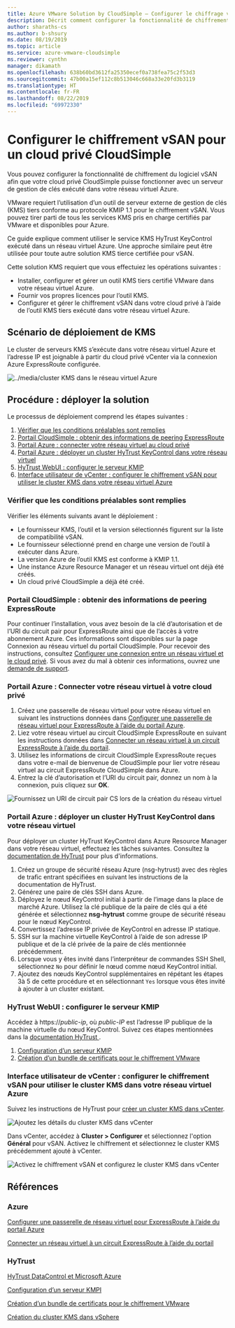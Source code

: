```yaml
---
title: Azure VMware Solution by CloudSimple – Configurer le chiffrage vSAN pour le cloud privé
description: Décrit comment configurer la fonctionnalité de chiffrement du logiciel vSAN afin que votre cloud privé CloudSimple puisse fonctionner avec un serveur de gestion de clés exécuté dans votre réseau virtuel Azure.
author: sharaths-cs
ms.author: b-shsury
ms.date: 08/19/2019
ms.topic: article
ms.service: azure-vmware-cloudsimple
ms.reviewer: cynthn
manager: dikamath
ms.openlocfilehash: 638b60bd3612fa25350ecef0a738fea75c2f53d3
ms.sourcegitcommit: 47b00a15ef112c8b513046c668a33e20fd3b3119
ms.translationtype: HT
ms.contentlocale: fr-FR
ms.lasthandoff: 08/22/2019
ms.locfileid: "69972330"
---
```

# <a name="configure-vsan-encryption-for-cloudsimple-private-cloud"></a>Configurer le chiffrement vSAN pour un cloud privé CloudSimple

Vous pouvez configurer la fonctionnalité de chiffrement du logiciel vSAN afin que votre cloud privé CloudSimple puisse fonctionner avec un serveur de gestion de clés exécuté dans votre réseau virtuel Azure.

VMware requiert l’utilisation d’un outil de serveur externe de gestion de clés (KMS) tiers conforme au protocole KMIP 1.1 pour le chiffrement vSAN. Vous pouvez tirer parti de tous les services KMS pris en charge certifiés par VMware et disponibles pour Azure.

Ce guide explique comment utiliser le service KMS HyTrust KeyControl exécuté dans un réseau virtuel Azure. Une approche similaire peut être utilisée pour toute autre solution KMS tierce certifiée pour vSAN.

Cette solution KMS requiert que vous effectuiez les opérations suivantes :

* Installer, configurer et gérer un outil KMS tiers certifié VMware dans votre réseau virtuel Azure.
* Fournir vos propres licences pour l’outil KMS.
* Configurer et gérer le chiffrement vSAN dans votre cloud privé à l’aide de l’outil KMS tiers exécuté dans votre réseau virtuel Azure.

## <a name="kms-deployment-scenario"></a>Scénario de déploiement de KMS

Le cluster de serveurs KMS s’exécute dans votre réseau virtuel Azure et l’adresse IP est joignable à partir du cloud privé vCenter via la connexion Azure ExpressRoute configurée.

![../media/cluster KMS dans le réseau virtuel Azure](media/vsan-kms-cluster.png)

## <a name="how-to-deploy-the-solution"></a>Procédure : déployer la solution

Le processus de déploiement comprend les étapes suivantes :

1. [Vérifier que les conditions préalables sont remplies](#verify-prerequisites-are-met)
2. [Portail CloudSimple : obtenir des informations de peering ExpressRoute](#cloudsimple-portal-obtain-expressroute-peering-information)
3. [Portail Azure : connecter votre réseau virtuel au cloud privé](#azure-portal-connect-your-virtual-network-to-your-private-cloud)
4. [Portail Azure : déployer un cluster HyTrust KeyControl dans votre réseau virtuel](#azure-portal-deploy-a-hytrust-keycontrol-cluster-in-the-azure-resource-manager-in-your-virtual-network)
5. [HyTrust WebUI : configurer le serveur KMIP](#hytrust-webui-configure-the-kmip-server)
6. [Interface utilisateur de vCenter : configurer le chiffrement vSAN pour utiliser le cluster KMS dans votre réseau virtuel Azure](#vcenter-ui-configure-vsan-encryption-to-use-kms-cluster-in-your-azure-virtual-network)

### <a name="verify-prerequisites-are-met"></a>Vérifier que les conditions préalables sont remplies

Vérifier les éléments suivants avant le déploiement :

* Le fournisseur KMS, l’outil et la version sélectionnés figurent sur la liste de compatibilité vSAN.
* Le fournisseur sélectionné prend en charge une version de l’outil à exécuter dans Azure.
* La version Azure de l’outil KMS est conforme à KMIP 1.1.
* Une instance Azure Resource Manager et un réseau virtuel ont déjà été créés.
* Un cloud privé CloudSimple a déjà été créé.

### <a name="cloudsimple-portal-obtain-expressroute-peering-information"></a>Portail CloudSimple : obtenir des informations de peering ExpressRoute

Pour continuer l’installation, vous avez besoin de la clé d’autorisation et de l’URI du circuit pair pour ExpressRoute ainsi que de l’accès à votre abonnement Azure. Ces informations sont disponibles sur la page Connexion au réseau virtuel du portail CloudSimple. Pour recevoir des instructions, consultez [Configurer une connexion entre un réseau virtuel et le cloud privé](virtual-network-connection.md). Si vous avez du mal à obtenir ces informations, ouvrez une [demande de support](https://portal.azure.com/#blade/Microsoft_Azure_Support/HelpAndSupportBlade/newsupportrequest).

### <a name="azure-portal-connect-your-virtual-network-to-your-private-cloud"></a>Portail Azure : Connecter votre réseau virtuel à votre cloud privé

1. Créez une passerelle de réseau virtuel pour votre réseau virtuel en suivant les instructions données dans [Configurer une passerelle de réseau virtuel pour ExpressRoute à l’aide du portail Azure](../expressroute/expressroute-howto-add-gateway-portal-resource-manager.md).
2. Liez votre réseau virtuel au circuit CloudSimple ExpressRoute en suivant les instructions données dans [Connecter un réseau virtuel à un circuit ExpressRoute à l’aide du portail](../expressroute/expressroute-howto-linkvnet-portal-resource-manager.md).
3. Utilisez les informations de circuit CloudSimple ExpressRoute reçues dans votre e-mail de bienvenue de CloudSimple pour lier votre réseau virtuel au circuit ExpressRoute CloudSimple dans Azure.
4. Entrez la clé d’autorisation et l’URI du circuit pair, donnez un nom à la connexion, puis cliquez sur **OK**.

![Fournissez un URI de circuit pair CS lors de la création du réseau virtuel](media/vsan-azureportal01.png) 

### <a name="azure-portal-deploy-a-hytrust-keycontrol-cluster-in-the-azure-resource-manager-in-your-virtual-network"></a>Portail Azure : déployer un cluster HyTrust KeyControl dans votre réseau virtuel

Pour déployer un cluster HyTrust KeyControl dans Azure Resource Manager dans votre réseau virtuel, effectuez les tâches suivantes. Consultez la [documentation de HyTrust](https://docs.hytrust.com/DataControl/Admin_Guide-4.0/Default.htm#OLH-Files/Azure.htm%3FTocPath%3DHyTrust%2520DataControl%2520and%2520Microsoft%2520Azure%7C_____0) pour plus d'informations.

1. Créez un groupe de sécurité réseau Azure (nsg-hytrust) avec des règles de trafic entrant spécifiées en suivant les instructions de la documentation de HyTrust.
2. Générez une paire de clés SSH dans Azure.
3. Déployez le nœud KeyControl initial à partir de l’image dans la place de marché Azure.  Utilisez la clé publique de la paire de clés qui a été générée et sélectionnez **nsg-hytrust** comme groupe de sécurité réseau pour le nœud KeyControl.
4. Convertissez l’adresse IP privée de KeyControl en adresse IP statique.
5. SSH sur la machine virtuelle KeyControl à l’aide de son adresse IP publique et de la clé privée de la paire de clés mentionnée précédemment.
6. Lorsque vous y êtes invité dans l’interpréteur de commandes SSH Shell, sélectionnez `No` pour définir le nœud comme nœud KeyControl initial.
7. Ajoutez des nœuds KeyControl supplémentaires en répétant les étapes 3à 5 de cette procédure et en sélectionnant `Yes` lorsque vous êtes invité à ajouter à un cluster existant.

### <a name="hytrust-webui-configure-the-kmip-server"></a>HyTrust WebUI : configurer le serveur KMIP

Accédez à https://*public-ip*, où *public-IP* est l’adresse IP publique de la machine virtuelle du nœud KeyControl. Suivez ces étapes mentionnées dans la [documentation HyTrust ](https://docs.hytrust.com/DataControl/Admin_Guide-4.0/Default.htm#OLH-Files/Azure.htm%3FTocPath%3DHyTrust%2520DataControl%2520and%2520Microsoft%2520Azure%7C_____0).

1. [Configuration d’un serveur KMIP](https://docs.hytrust.com/DataControl/4.2/Admin_Guide-4.2/index.htm#Books/VMware-vSphere-VSAN-Encryption/configuring-kmip-server.htm%3FTocPath%3DHyTrust%2520KeyControl%2520with%2520VSAN%25C2%25A0and%2520VMware%2520vSphere%2520VM%2520Encryption%7C_____2)
2. [Création d’un bundle de certificats pour le chiffrement VMware](https://docs.hytrust.com/DataControl/4.2/Admin_Guide-4.2/index.htm#Books/VMware-vSphere-VSAN-Encryption/creating-user-for-vmcrypt.htm%3FTocPath%3DHyTrust%2520KeyControl%2520with%2520VSAN%25C2%25A0and%2520VMware%2520vSphere%2520VM%2520Encryption%7C_____3)

### <a name="vcenter-ui-configure-vsan-encryption-to-use-kms-cluster-in-your-azure-virtual-network"></a>Interface utilisateur de vCenter : configurer le chiffrement vSAN pour utiliser le cluster KMS dans votre réseau virtuel Azure

Suivez les instructions de HyTrust pour [créer un cluster KMS dans vCenter](https://docs.hytrust.com/DataControl/4.2/Admin_Guide-4.2/index.htm#Books/VMware-vSphere-VSAN-Encryption/creating-KMS-Cluster.htm%3FTocPath%3DHyTrust%2520KeyControl%2520with%2520VSAN%25C2%25A0and%2520VMware%2520vSphere%2520VM%2520Encryption%7C_____4).

![Ajoutez les détails du cluster KMS dans vCenter](media/vsan-config01.png)

Dans vCenter, accédez à **Cluster > Configurer** et sélectionnez l'option **Général** pour vSAN. Activez le chiffrement et sélectionnez le cluster KMS précédemment ajouté à vCenter.

![Activez le chiffrement vSAN et configurez le cluster KMS dans vCenter](media/vsan-config02.png)

## <a name="references"></a>Références

### <a name="azure"></a>Azure

[Configurer une passerelle de réseau virtuel pour ExpressRoute à l’aide du portail Azure](../expressroute/expressroute-howto-add-gateway-portal-resource-manager.md)

[Connecter un réseau virtuel à un circuit ExpressRoute à l’aide du portail](../expressroute/expressroute-howto-linkvnet-portal-resource-manager.md)

### <a name="hytrust"></a>HyTrust

[HyTrust DataControl et Microsoft Azure](https://docs.hytrust.com/DataControl/Admin_Guide-4.0/Default.htm#OLH-Files/Azure.htm%3FTocPath%3DHyTrust%2520DataControl%2520and%2520Microsoft%2520Azure%7C_____0)

[Configuration d’un serveur KMPI](https://docs.hytrust.com/DataControl/4.2/Admin_Guide-4.2/index.htm#Books/VMware-vSphere-VSAN-Encryption/configuring-kmip-server.htm%3FTocPath%3DHyTrust%2520KeyControl%2520with%2520VSAN%25C2%25A0and%2520VMware%2520vSphere%2520VM%2520Encryption%7C_____2)

[Création d’un bundle de certificats pour le chiffrement VMware](https://docs.hytrust.com/DataControl/4.2/Admin_Guide-4.2/index.htm#Books/VMware-vSphere-VSAN-Encryption/creating-user-for-vmcrypt.htm%3FTocPath%3DHyTrust%2520KeyControl%2520with%2520VSAN%25C2%25A0and%2520VMware%2520vSphere%2520VM%2520Encryption%7C_____3)

[Création du cluster KMS dans vSphere](https://docs.hytrust.com/DataControl/4.2/Admin_Guide-4.2/index.htm#Books/VMware-vSphere-VSAN-Encryption/creating-KMS-Cluster.htm%3FTocPath%3DHyTrust%2520KeyControl%2520with%2520VSAN%25C2%25A0and%2520VMware%2520vSphere%2520VM%2520Encryption%7C_____4)
